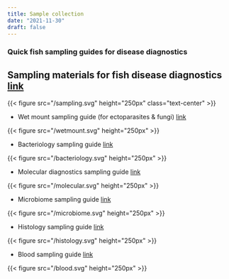 ```yaml
---
title: Sample collection
date: "2021-11-30"
draft: false
---
```


### Quick fish sampling guides for disease diagnostics

## Sampling materials for fish disease diagnostics [link](https://hdl.handle.net/20.500.12348/4836)

{{< figure src="/sampling.svg" height="250px" class="text-center" >}}

- Wet mount sampling guide (for ectoparasites & fungi) [link](https://hdl.handle.net/20.500.12348/4837)

{{< figure src="/wetmount.svg" height="250px" >}}

- Bacteriology sampling guide [link](https://hdl.handle.net/20.500.12348/4840) 

{{< figure src="/bacteriology.svg" height="250px" >}}

- Molecular diagnostics sampling guide [link](https://hdl.handle.net/20.500.12348/4841)

{{< figure src="/molecular.svg" height="250px" >}}

- Microbiome sampling guide [link](https://hdl.handle.net/20.500.12348/4838)

{{< figure src="/microbiome.svg" height="250px" >}}

- Histology sampling guide [link](https://hdl.handle.net/20.500.12348/4842)

{{< figure src="/histology.svg" height="250px" >}}

- Blood sampling guide [link](https://hdl.handle.net/20.500.12348/4839)

{{< figure src="/blood.svg" height="250px" >}}






